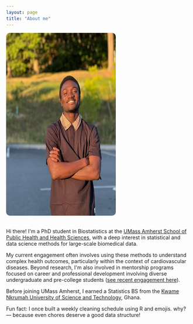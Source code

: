 ```yaml
---
layout: page
title: "About me"
---
```


<div style="display: flex; align-items: flex-start; gap: 20px; flex-wrap: wrap;">

  <img src="/assets/images/me.jpeg" alt="Ben Abijah" width="300" height="500" style="border-radius: 10px;">

  <div style="flex: 1; min-width: 250px;">

<p>Hi there! I'm a PhD student in Biostatistics at the <a href="https://www.umass.edu/public-health-sciences/" target="_blank">UMass Amherst School of Public Health and Health Sciences</a>, with a deep interest in statistical and data science methods for large-scale biomedical data.</p>

<p>My current engagement often involves using these methods to understand complex health outcomes, particularly within the context of cardiovascular diseases. Beyond research, I'm also involved in mentorship programs focused on career and professional development involving diverse undergraduate and pre-college students (<a href="https://sites.google.com/view/ekoglobalfoundation/about/the-team?authuser=0" target="_blank">see recent engagement here</a>).</p>

<p>Before joining UMass Amherst, I earned a Statistics BS from the <a href="https://www.knust.edu.gh/" target="_blank">Kwame Nkrumah University of Science and Technology</a>, Ghana.</p>

<p>Fun fact: I once built a weekly cleaning schedule using R and emojis. why? — because even chores deserve a good data structure!</p>

  </div>

</div>
